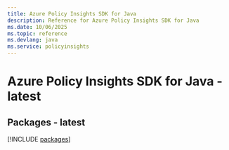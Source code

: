 ```yaml
---
title: Azure Policy Insights SDK for Java
description: Reference for Azure Policy Insights SDK for Java
ms.date: 10/06/2025
ms.topic: reference
ms.devlang: java
ms.service: policyinsights
---
```

# Azure Policy Insights SDK for Java - latest
## Packages - latest
[!INCLUDE [packages](policy-insights-index.md)]